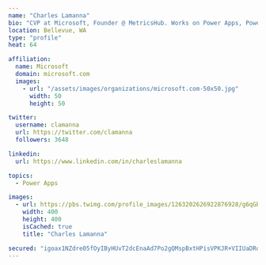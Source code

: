 ```yaml
---
name: "Charles Lamanna"
bio: "CVP at Microsoft, Founder @ MetricsHub. Works on Power Apps, Power Automate, Power Virtual Agent, Common Data Service and Dynamics 365."
location: Bellevue, WA
type: "profile"
heat: 64

affiliation:
  name: Microsoft
  domain: microsoft.com
  images:
    - url: "/assets/images/organizations/microsoft.com-50x50.jpg"
      width: 50
      height: 50

twitter:
  username: clamanna
  url: https://twitter.com/clamanna
  followers: 3648

linkedin:
  url: https://www.linkedin.com/in/charleslamanna

topics:
  - Power Apps

images:
  - url: https://pbs.twimg.com/profile_images/1263202626922876928/g6qGbHZ-_400x400.jpg
    width: 400
    height: 400
    isCached: true
    title: "Charles Lamanna"

secured: "igoax1NZdre05fOyIByHUvT2dcEnaAd7Po2gQMspBxtHPisVPKJR+VIIUaDRqivOXseNqsFVrqXvocdTssTHKfBKJieDkE9CMQfhnp8yPvQnYPcGAtdKS+MDXZybYzC9zpDiUvRZ3Tc7fNlnQGEdVty65ZqN8B0iW9EGoWkcKulb9ljSvkPtvj852oBN3yWJAud1GQBa9YIaVx0hGiEW1m4czMQ19RON6hg32z7ZcOlyKpfYnckkKy/LoA1rgGkgq4X8SyjWn41Cml1jsFIUUsc/5PRyr6QXR+x9/p+eD5OdZB5RhTCK81IYSyOsHegr1fGd8C5ztmsDR7urtctsD9MgnjFJiSOTKiPFTRlUWNAvWOi+rriXoR/RCnFl/T4xe3N9amkEkv3x00S74a4/1vprxAfZiYEhmJHjWZdA0f0=;wwjowagK/tbNN3qQGN54Yw=="
---
```


